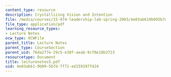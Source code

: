 ```yaml
---
content_type: resource
description: Crystallizing Vision and Intention
file: /media/courses/15-974-leadership-lab-spring-2003/4e03ab619b095b7d7f71ed159197f424_lecturenotes5.pdf
file_type: application/pdf
learning_resource_types:
- Lecture Notes
ocw_type: OCWFile
parent_title: Lecture Notes
parent_type: CourseSection
parent_uid: 76da2f7e-29c5-e38f-aeab-9cf0e18b3723
resourcetype: Document
title: lecturenotes5.pdf
uid: 4e03ab61-9b09-5b7d-7f71-ed159197f424
---
```

